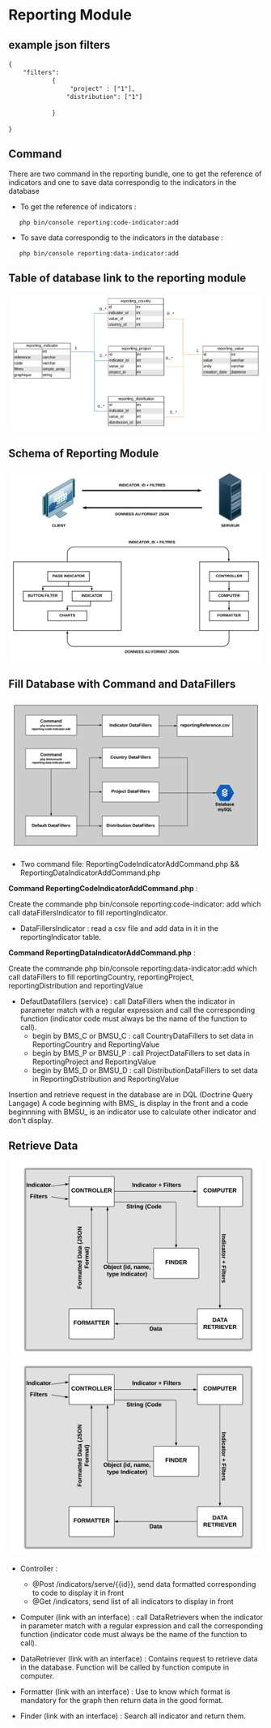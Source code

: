 # Reporting Module

## example json filters
```
{
    "filters": 
            {
                 "project" : ["1"],
                "distribution": ["1"]
                 
            }
     
}
```
## Command 

There are two command in the reporting bundle, one to get the reference of indicators and one to save data correspondig to the indicators in the database

 - To get the reference of indicators :
 ```
    php bin/console reporting:code-indicator:add
 ```
  - To save data correspondig to the indicators in the database :
 ```
    php bin/console reporting:data-indicator:add
 ```
## Table of database link to the reporting module

![alt text](https://raw.githubusercontent.com/ReliefApplications/bms_api/dev/src/ReportingBundle/Resources/img/BDD.png)

## Schema of Reporting Module

![alt text](https://raw.githubusercontent.com/ReliefApplications/bms_api/dev/src/ReportingBundle/Resources/img/SchemaReportingModule.png)

## Fill Database with Command and DataFillers

![alt text](https://raw.githubusercontent.com/ReliefApplications/bms_api/dev/src/ReportingBundle/Resources/img/CommandFillers.png)

- Two command file: ReportingCodeIndicatorAddCommand.php && ReportingDataIndicatorAddCommand.php

**Command ReportingCodeIndicatorAddCommand.php** :

Create the commande php bin/console reporting:code-indicator: add which call dataFillersIndicator to fill reportingIndicator. 
* DataFillersIndicator :  read a csv file and add data in it in the reportingIndicator table.

**Command ReportingDataIndicatorAddCommand.php** :

Create the commande php bin/console reporting:data-indicator:add which call dataFillers to fill reportingCountry, reportingProject, reportingDistribution and reportingValue

* DefautDatafillers (service) : call DataFillers when the indicator in parameter match with a regular expression and call the corresponding function (indicator code must always be the name of the function to call).
	* begin by BMS_C or BMSU_C : call CountryDataFillers to set data in ReportingCountry and ReportingValue
	* begin by BMS_P or BMSU_P : call ProjectDataFillers to set data in ReportingProject and ReportingValue
	* begin by BMS_D or BMSU_D : call DistributionDataFillers to set data in ReportingDistribution and ReportingValue


Insertion and retrieve request in the database are in DQL (Doctrine Query Langage)
A code beginning with BMS_ is display in the front and a code beginnning with BMSU_ is an indicator use to calculate other indicator and don't display.


## Retrieve Data

![alt text](https://raw.githubusercontent.com/ReliefApplications/bms_api/dev/src/ReportingBundle/Resources/img/BackEndConfiguration.png)
![alt text](https://raw.githubusercontent.com/ReliefApplications/bms_api/dev/src/ReportingBundle/Resources/img/SchemaBackEndConfiguration.png)


* Controller :  
    * @Post /indicators/serve/{{id}}, send data formatted corresponding to code to display it in front
	* @Get /indicators, send list of all indicators to display in front

* Computer (link with an interface) : call DataRetrievers when the indicator in parameter match with a regular expression and call the corresponding function (indicator code must always be the name of the function to call).

* DataRetriever (link with an interface) : Contains request to retrieve data in the database. Function will be called by function compute in computer.

* Formatter (link with an interface) : Use to know which format is mandatory for the graph then return data in the good format.

* Finder  (link with an interface) : Search all indicator and return them.


